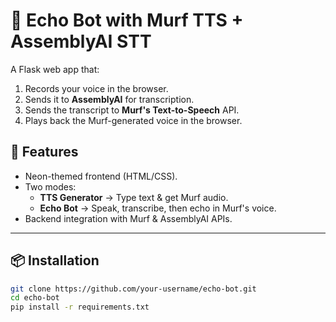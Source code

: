 # 🎤 Echo Bot with Murf TTS + AssemblyAI STT

A Flask web app that:
1. Records your voice in the browser.
2. Sends it to **AssemblyAI** for transcription.
3. Sends the transcript to **Murf's Text-to-Speech** API.
4. Plays back the Murf-generated voice in the browser.

## 🚀 Features
- Neon-themed frontend (HTML/CSS).
- Two modes:
  - **TTS Generator** → Type text & get Murf audio.
  - **Echo Bot** → Speak, transcribe, then echo in Murf's voice.
- Backend integration with Murf & AssemblyAI APIs.

---

## 📦 Installation

```bash
git clone https://github.com/your-username/echo-bot.git
cd echo-bot
pip install -r requirements.txt
